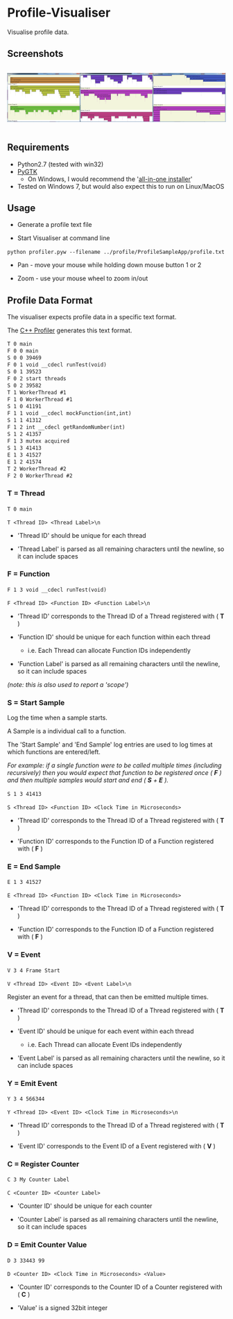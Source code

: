 # Profile-Visualiser

Visualise profile data.

## Screenshots

<div style="width:100%;display:flex;">

![Screenshot 1](https://raw.githubusercontent.com/JimKnowler/profile-visualiser/master/docs/screenshot-1.png "Screenshot 1")

![Screenshot 2](https://raw.githubusercontent.com/JimKnowler/profile-visualiser/master/docs/screenshot-2.png "Screenshot 2")

![Screenshot 3](https://raw.githubusercontent.com/JimKnowler/profile-visualiser/master/docs/screenshot-3.png "Screenshot 3")

</div>

## Requirements

* Python2.7 (tested with win32)
* [PyGTK](http://www.pygtk.org/downloads.html)
  * On Windows, I would recommend the '[all-in-one installer](http://ftp.gnome.org/pub/GNOME/binaries/win32/pygtk/2.24/)'
* Tested on Windows 7, but would also expect this to run on Linux/MacOS

## Usage

* Generate a profile text file

* Start Visualiser at command line

``` python profiler.pyw --filename ../profile/ProfileSampleApp/profile.txt ```

* Pan - move your mouse while holding down mouse button 1 or 2

* Zoom - use your mouse wheel to zoom in/out

## Profile Data Format

The visualiser expects profile data in a specific text format.

The [C++ Profiler](https://github.com/JimKnowler/profile) generates this text format.

```
T 0 main
F 0 0 main
S 0 0 39469
F 0 1 void __cdecl runTest(void)
S 0 1 39523
F 0 2 start threads
S 0 2 39582
T 1 WorkerThread #1
F 1 0 WorkerThread #1
S 1 0 41191
F 1 1 void __cdecl mockFunction(int,int)
S 1 1 41312
F 1 2 int __cdecl getRandomNumber(int)
S 1 2 41357
F 1 3 mutex acquired
S 1 3 41413
E 1 3 41527
E 1 2 41574
T 2 WorkerThread #2
F 2 0 WorkerThread #2
```

### T = Thread

``` T 0 main ```

``` T <Thread ID> <Thread Label>\n ```

* 'Thread ID' should be unique for each thread

* 'Thread Label' is parsed as all remaining characters until the newline, so it can include spaces

### F = Function

``` F 1 3 void __cdecl runTest(void) ```

``` F <Thread ID> <Function ID> <Function Label>\n ```

* 'Thread ID' corresponds to the Thread ID of a Thread registered with ( **T** ) 

* 'Function ID' should be unique for each function within each thread
  * i.e. Each Thread can allocate Function IDs independently

* 'Function Label' is parsed as all remaining characters until the newline, so it can include spaces

*(note: this is also used to report a 'scope')*

### S = Start Sample

Log the time when a sample starts.

A Sample is a individual call to a function.

The 'Start Sample' and 'End Sample' log entries are used to log times at which functions are entered/left.

*For example: if a single function were to be called multiple times (including recursively) then you would expect that function to be registered once ( **F** ) and then multiple samples would start and end ( **S** + **E** ).*

``` S 1 3 41413 ```

``` S <Thread ID> <Function ID> <Clock Time in Microseconds> ```

* 'Thread ID' corresponds to the Thread ID of a Thread registered with ( **T** ) 

* 'Function ID' corresponds to the Function ID of a Function registered with ( **F** )

### E = End Sample

``` E 1 3 41527 ```

``` E <Thread ID> <Function ID> <Clock Time in Microseconds> ```

* 'Thread ID' corresponds to the Thread ID of a Thread registered with ( **T** ) 

* 'Function ID' corresponds to the Function ID of a Function registered with ( **F** )

### V = Event

``` V 3 4 Frame Start ```

``` V <Thread ID> <Event ID> <Event Label>\n ```

Register an event for a thread, that can then be emitted multiple times.

* 'Thread ID' corresponds to the Thread ID of a Thread registered with ( **T** ) 

* 'Event ID' should be unique for each event within each thread
  * i.e. Each Thread can allocate Event IDs independently

* 'Event Label' is parsed as all remaining characters until the newline, so it can include spaces

### Y = Emit Event

``` Y 3 4 566344 ```

``` Y <Thread ID> <Event ID> <Clock Time in Microseconds>\n ```

* 'Thread ID' corresponds to the Thread ID of a Thread registered with ( **T** ) 

* 'Event ID' corresponds to the Event ID of a Event registered with ( **V** )

### C = Register Counter

``` C 3 My Counter Label ```

``` C <Counter ID> <Counter Label> ```

* 'Counter ID' should be unique for each counter

* 'Counter Label' is parsed as all remaining characters until the newline, so it can include spaces

### D = Emit Counter Value

``` D 3 33443 99 ```

``` D <Counter ID> <Clock Time in Microseconds> <Value> ```

* 'Counter ID' corresponds to the Counter ID of a Counter registered with ( **C** ) 

* 'Value' is a signed 32bit integer
